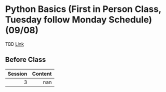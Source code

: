 Python Basics  (First in Person Class, Tuesday follow Monday Schedule) (09/08)
============================

TBD [Link](../../sessions/session3)

## Before Class

|   Session |   Content |
|----------:|----------:|
|         3 |       nan |

